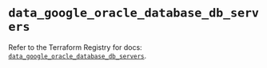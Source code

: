 # `data_google_oracle_database_db_servers`

Refer to the Terraform Registry for docs: [`data_google_oracle_database_db_servers`](https://registry.terraform.io/providers/hashicorp/google-beta/6.11.2/docs/data-sources/google_oracle_database_db_servers).
